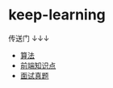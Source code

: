 # keep-learning

传送门 ↓↓↓

- [算法](https://github.com/robbiemie/keep-learning/tree/master/docs/leetcode)
- [前端知识点](https://github.com/robbiemie/keep-learning/tree/master/docs/web)
- [面试真题](https://github.com/robbiemie/keep-learning/issues)
